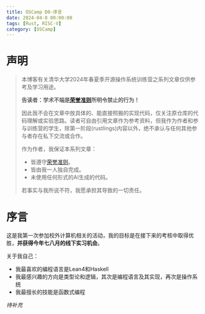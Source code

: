 ```yaml
---
title: OSCamp D0-序言
date: 2024-04-8 00:00:00
tags: [Rust, RISC-V]
category: [OSCamp]
---
```



# 声明
> 本博客有关清华大学2024年春夏季开源操作系统训练营之系列文章仅供参考及学习用途。
> 
> **告读者：学术不端是[荣誉准则](https://learningos.cn/rCore-Tutorial-Guide-2024S/honorcode.html)所明令禁止的行为！**
> 
> 因此我不会在文章中放具体的、能直接照搬的实现代码，仅关注原仓库的代码理解或实验思路。读者可自由引用文章作为参考资料，但我作为作者和参与训练营的学生，除第一阶段(rustlings)内容以外，绝不承认与任何其他参与者存在私下交流或合作。
>
> 作为作者，我保证本系列文章：
> * 皆遵守[荣誉准则](https://learningos.cn/rCore-Tutorial-Guide-2024S/honorcode.html)。
> * 皆由我一人独自完成。
> * 未使用任何形式的AI生成的代码。
>
> 若事实与我所说不符，我愿承担其导致的一切责任。

# 序言

这是我第一次参加校外计算机相关的活动，我的目标是在接下来的考核中取得优胜，**并获得今年七八月的线下实习机会**。

关于我自己：

* 我最喜欢的编程语言是Lean4和Haskell
* 我最感兴趣的方向是类型论和逻辑，其次是编程语言及其实现，再次是操作系统
* 我最擅长的技能是函数式编程

_待补充_